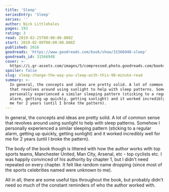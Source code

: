 ```yaml
---
title: 'Sleep'
seriesEntry: 'Sleep'
series: ''
author: Nick Littlehales
pages: 193
rating: 3
read: 2019-02-25T00:00:00.000Z
start: 2019-02-09T00:00:00.000Z
published: 2016
goodreads: 'https://www.goodreads.com/book/show/31566948-sleep'
goodreads_id: 31566948
cover: >-
  https://i.gr-assets.com/images/S/compressed.photo.goodreads.com/books/1471745675l/31566948._SX50_.jpg
spoiler: false
slug: sleep-change-the-way-you-sleep-with-this-90-minute-read
summary: >-
  In general, the concepts and ideas are pretty solid. A lot of common sense
  that revolves around using sunlight to help with sleep patterns. Somehow I
  personally experienced a similar sleeping pattern (sticking to a regular
  alarm, getting up quickly, getting sunlight) and it worked incredibly well for
  me for 2 years (until I broke the pattern).
---
```

In general, the concepts and ideas are pretty solid. A lot of common sense that revolves around using sunlight to help with sleep patterns. Somehow I personally experienced a similar sleeping pattern (sticking to a regular alarm, getting up quickly, getting sunlight) and it worked incredibly well for me for 2 years (until I broke the pattern).

The body of the book though is littered with how the author works with top sports teams, Manchester United, Man City, Arsenal, etc - top cyclists etc. I was happily convinced of his authority by chapter 1, but I didn't need repeated on every chapter. It felt like random name dropping (since most of the sports celebrities named were unknown to me).

All in all, there are some useful tips throughout the book, but probably didn't need so much of the constant reminders of who the author worked with.
